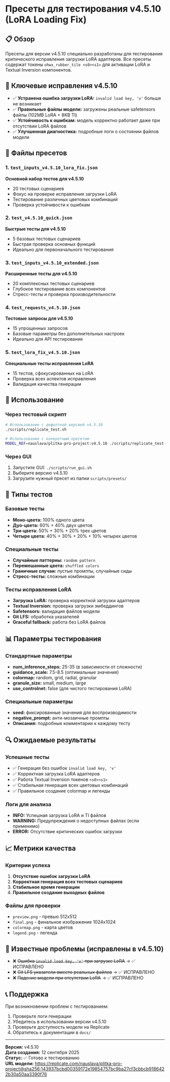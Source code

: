 # Пресеты для тестирования v4.5.10 (LoRA Loading Fix)

## 📋 Обзор

Пресеты для версии v4.5.10 специально разработаны для тестирования критического исправления загрузки LoRA адаптеров. Все пресеты содержат токены `ohwx_rubber_tile <s0><s1>` для активации LoRA и Textual Inversion компонентов.

## 🎯 Ключевые исправления v4.5.10

- ✅ **Устранена ошибка загрузки LoRA:** `invalid load key, 'v'` больше не возникает
- ✅ **Правильные файлы модели:** загружены реальные safetensors файлы (102MB LoRA + 8KB TI)
- ✅ **Устойчивость к ошибкам:** модель корректно работает даже при отсутствии LoRA файлов
- ✅ **Улучшенная диагностика:** подробные логи о состоянии файлов модели

## 📁 Файлы пресетов

### 1. `test_inputs_v4.5.10_lora_fix.json`
**Основной набор тестов для v4.5.10**
- 20 тестовых сценариев
- Фокус на проверке исправления загрузки LoRA
- Тестирование различных цветовых комбинаций
- Проверка устойчивости к ошибкам

### 2. `test_v4.5.10_quick.json`
**Быстрые тесты для v4.5.10**
- 5 базовых тестовых сценариев
- Быстрая проверка основных функций
- Идеально для первоначального тестирования

### 3. `test_inputs_v4.5.10_extended.json`
**Расширенные тесты для v4.5.10**
- 20 комплексных тестовых сценариев
- Глубокое тестирование всех компонентов
- Стресс-тесты и проверка производительности

### 4. `test_requests_v4.5.10.json`
**Тестовые запросы для v4.5.10**
- 15 упрощенных запросов
- Базовые параметры без дополнительных настроек
- Идеально для API тестирования

### 5. `test_lora_fix_v4.5.10.json`
**Специальные тесты исправления LoRA**
- 15 тестов, сфокусированных на LoRA
- Проверка всех аспектов исправления
- Валидация качества генерации

## 🚀 Использование

### Через тестовый скрипт
```bash
# Использование с дефолтной версией v4.5.10
./scripts/replicate_test.sh

# Использование с конкретным пресетом
MODEL_REF=nauslava/plitka-pro-project:v4.5.10 ./scripts/replicate_test.sh
```

### Через GUI
1. Запустите GUI: `./scripts/run_gui.sh`
2. Выберите версию v4.5.10
3. Загрузите нужный пресет из папки `scripts/presets/`

## 🎨 Типы тестов

### Базовые тесты
- **Моно-цвета:** 100% одного цвета
- **Дуо-цвета:** 60% + 40% двух цветов
- **Три-цвета:** 50% + 30% + 20% трех цветов
- **Четыре цвета:** 40% + 30% + 20% + 10% четырех цветов

### Специальные тесты
- **Случайные паттерны:** `random pattern`
- **Перемешанные цвета:** `shuffled colors`
- **Граничные случаи:** пустые промпты, случайные сиды
- **Стресс-тесты:** сложные комбинации

### Тесты исправления LoRA
- **Загрузка LoRA:** проверка корректной загрузки адаптеров
- **Textual Inversion:** проверка загрузки эмбеддингов
- **Safetensors:** валидация файлов модели
- **Git LFS:** обработка указателей
- **Graceful fallback:** работа без LoRA файлов

## 📊 Параметры тестирования

### Стандартные параметры
- **num_inference_steps:** 25-35 (в зависимости от сложности)
- **guidance_scale:** 7.5-8.5 (оптимальные значения)
- **colormap:** random, grid, radial, granular
- **granule_size:** small, medium, large
- **use_controlnet:** false (для чистого тестирования LoRA)

### Специальные параметры
- **seed:** фиксированные значения для воспроизводимости
- **negative_prompt:** анти-мозаичные промпты
- **Описания:** подробные комментарии к каждому тесту

## 🔍 Ожидаемые результаты

### Успешные тесты
- ✅ Генерация без ошибок `invalid load key, 'v'`
- ✅ Корректная загрузка LoRA адаптеров
- ✅ Работа Textual Inversion токенов `<s0><s1>`
- ✅ Стабильная генерация всех цветовых комбинаций
- ✅ Правильное создание colormap и легенды

### Логи для анализа
- **INFO:** Успешная загрузка LoRA и TI файлов
- **WARNING:** Предупреждения о недоступных файлах (если применимо)
- **ERROR:** Отсутствие критических ошибок загрузки

## 📈 Метрики качества

### Критерии успеха
1. **Отсутствие ошибок загрузки LoRA**
2. **Корректная генерация всех тестовых сценариев**
3. **Стабильное время генерации**
4. **Правильное создание выходных файлов**

### Файлы для проверки
- `preview.png` - превью 512x512
- `final.png` - финальное изображение 1024x1024
- `colormap.png` - карта цветов
- `legend.png` - легенда

## 🚨 Известные проблемы (исправлены в v4.5.10)

- ❌ ~~Ошибка `invalid load key, 'v'` при загрузке LoRA~~ → ✅ ИСПРАВЛЕНО
- ❌ ~~Git LFS указатели вместо реальных файлов~~ → ✅ ИСПРАВЛЕНО
- ❌ ~~Падение модели при отсутствии LoRA~~ → ✅ ИСПРАВЛЕНО

## 📞 Поддержка

При возникновении проблем с тестированием:
1. Проверьте логи генерации
2. Убедитесь в использовании версии v4.5.10
3. Проверьте доступность модели на Replicate
4. Обратитесь к документации в `docs/`

---

**Версия:** v4.5.10  
**Дата создания:** 12 сентября 2025  
**Статус:** ✅ Готово к тестированию  
**URL модели:** https://replicate.com/nauslava/plitka-pro-project@sha256:143937bcbd00359172e19854757bc9ba27cf3cbbcb9186422b30a50aa3390f76
